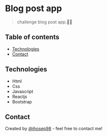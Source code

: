 # Blog post app

> challenge blog post app.📱😎

## Table of contents

- [Technologies](#technologies)
- [Contact](#contact)

## Technologies

- Html
- Css
- Javascript
- Reactjs
- Bootstrap

## Contact

Created by [@jhosep98](https://jhosep98.github.io/jdb-portfolio/) - feel free to contact me!

